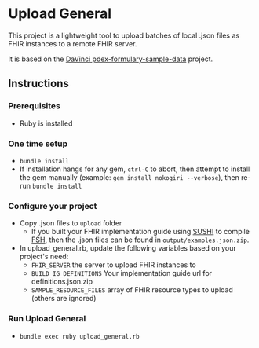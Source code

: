 # Upload General

This project is a lightweight tool to upload batches of local .json files as FHIR instances to a remote FHIR server.

It is based on the [DaVinci pdex-formulary-sample-data](https://github.com/HL7-DaVinci/pdex-formulary-sample-data) project.

## Instructions

### Prerequisites

- Ruby is installed

### One time setup

- `bundle install`
- If installation hangs for any gem, `ctrl-C` to abort, then attempt to install the gem manually (example: `gem install nokogiri --verbose`), then re-run `bundle install`

### Configure your project

- Copy .json files to `upload` folder
    - If you built your FHIR implementation guide using [SUSHI](https://github.com/FHIR/sushi) to compile [FSH](https://fshschool.org/), then the .json files can be found in `output/examples.json.zip`.
- In upload_general.rb, update the following variables based on your project's need:
    - `FHIR_SERVER` the server to upload FHIR instances to
    - `BUILD_IG_DEFINITIONS` Your implementation guide url for definitions.json.zip
    - `SAMPLE_RESOURCE_FILES` array of FHIR resource types to upload (others are ignored)

### Run Upload General

- `bundle exec ruby upload_general.rb`
